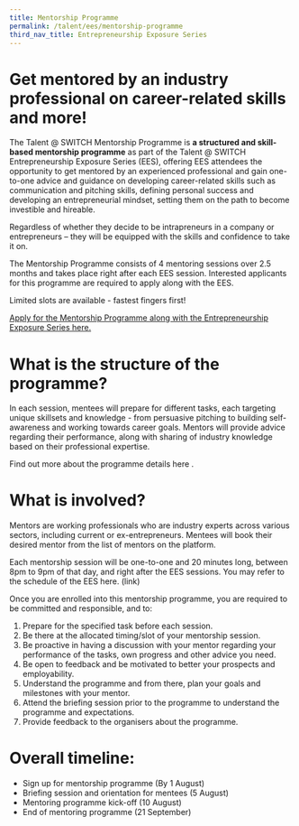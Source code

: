 ```yaml
---
title: Mentorship Programme
permalink: /talent/ees/mentorship-programme
third_nav_title: Entrepreneurship Exposure Series
---
```

# Get mentored by an industry professional on career-related skills and more!
The Talent @ SWITCH Mentorship Programme is **a structured and skill-based mentorship programme** as part of the Talent @ SWITCH Entrepreneurship Exposure Series (EES), offering EES attendees the opportunity to get mentored by an experienced professional and gain one-to-one advice and guidance on developing career-related skills such as communication and pitching skills, defining personal success and developing an entrepreneurial mindset, setting them on the path to become investible and hireable. 

Regardless of whether they decide to be intrapreneurs in a company or entrepreneurs – they will be equipped with the skills and confidence to take it on.

The Mentorship Programme consists of 4 mentoring sessions over 2.5 months and takes place right after each EES session. Interested applicants for this programme are required to apply along with the EES. 

Limited slots are available - fastest fingers first! 

[Apply for the Mentorship Programme along with the Entrepreneurship Exposure Series here.](https://bit.ly/367daDG)

# What is the structure of the programme?
In each session, mentees will prepare for different tasks, each targeting unique skillsets and knowledge - from persuasive pitching to building self-awareness and working towards career goals. Mentors will provide advice regarding their performance, along with sharing of industry knowledge based on their professional expertise. 

Find out more about the programme details here <link to pdf>.

# What is involved?
Mentors are working professionals who are industry experts across various sectors, including current or ex-entrepreneurs. Mentees will book their desired mentor from the list of mentors on the platform.

Each mentorship session will be one-to-one and 20 minutes long, between 8pm to 9pm of that day, and right after the EES sessions. You may refer to the schedule of the EES here. (link)

Once you are enrolled into this mentorship programme, you are required to be committed and responsible, and to:

1.  Prepare for the specified task before each session.
2.  Be there at the allocated timing/slot of your mentorship session.
3.  Be proactive in having a discussion with your mentor regarding your performance of the tasks, own progress and other advice you need.
4.  Be open to feedback and be motivated to better your prospects and employability.
5.  Understand the programme and from there, plan your goals and milestones with your mentor.
6.  Attend the briefing session prior to the programme to understand the programme and expectations.
7.  Provide feedback to the organisers about the programme.

# Overall timeline:
* Sign up for mentorship programme (By 1 August)
* Briefing session and orientation for mentees (5 August)
* Mentoring programme kick-off (10 August)
* End of mentoring programme (21 September)
